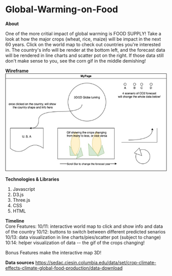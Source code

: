 # Global-Warming-on-Food

<b>About</b>

One of the more critial impact of global warming is FOOD SUPPLY! Take a look at how the major crops (wheat, rice, maize) will be impact in the next 60 years. Click on the world map to check out countries you're interested in. The country's info will be render at the bottom left, and the forecast data will be rendered in line charts and scatter pot on the right. If those data still don't make sense to you, see the corn gif in the middle demishing!

<b>Wireframe</b>
<br>
![alt text](https://github.com/em0227/Global-Warming-on-Food/blob/main/wireframe.jpg?raw=true)

<b>Technologies & Libraries</b>
1. Javascript
2. D3.js
3. Three.js
4. CSS
5. HTML

<b>Timeline</b>
<br>
Core Features:
10/11: interactive world map to click and show info and data of the country
10/12: buttons to switch between different predicted senarios
10/13: data visualization in line charts/pies/scatter pot (subject to change)
10:14: helper visualization of data -- the gif of the crops changing!


Bonus Features
make the interactive map 3D!


<b>Data sources</b>
https://sedac.ciesin.columbia.edu/data/set/crop-climate-effects-climate-global-food-production/data-download
